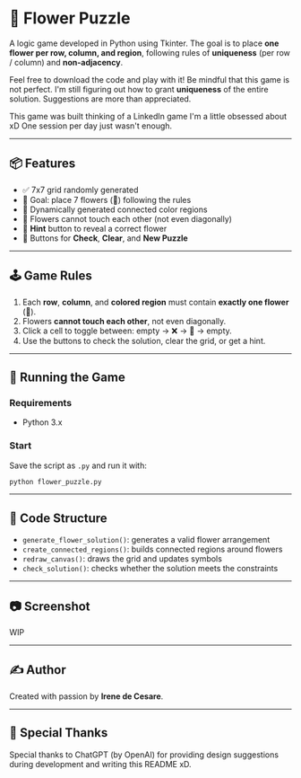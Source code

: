 # 🌸 Flower Puzzle

A logic game developed in Python using Tkinter. The goal is to place **one flower per row, column, and region**, following rules of **uniqueness** (per row / column) and **non-adjacency**.

Feel free to download the code and play with it! Be mindful that this game is not perfect. I'm still figuring out how to grant **uniqueness** of the entire solution. Suggestions are more than appreciated.

This game was built thinking of a LinkedIn game I'm a little obsessed about xD One session per day just wasn't enough.

---

## 📦 Features

* ✅ 7x7 grid randomly generated
* 🎯 Goal: place 7 flowers (🌸) following the rules
* 🧩 Dynamically generated connected color regions
* 🚫 Flowers cannot touch each other (not even diagonally)
* 🤖 **Hint** button to reveal a correct flower
* 🔁 Buttons for **Check**, **Clear**, and **New Puzzle**

---

## 🕹️ Game Rules

1. Each **row**, **column**, and **colored region** must contain **exactly one flower** (🌸).
2. Flowers **cannot touch each other**, not even diagonally.
3. Click a cell to toggle between: empty → ❌ → 🌸 → empty.
4. Use the buttons to check the solution, clear the grid, or get a hint.

---

## 🚀 Running the Game

### Requirements

* Python 3.x

### Start

Save the script as `.py` and run it with:

```bash
python flower_puzzle.py
```

---

## 🧠 Code Structure

* `generate_flower_solution()`: generates a valid flower arrangement
* `create_connected_regions()`: builds connected regions around flowers
* `redraw_canvas()`: draws the grid and updates symbols
* `check_solution()`: checks whether the solution meets the constraints

---

## 📷 Screenshot

WIP

---

## ✍️ Author

Created with passion by **Irene de Cesare**.

---

## 🙏 Special Thanks
Special thanks to ChatGPT (by OpenAI) for providing design suggestions during development and writing this README xD.


